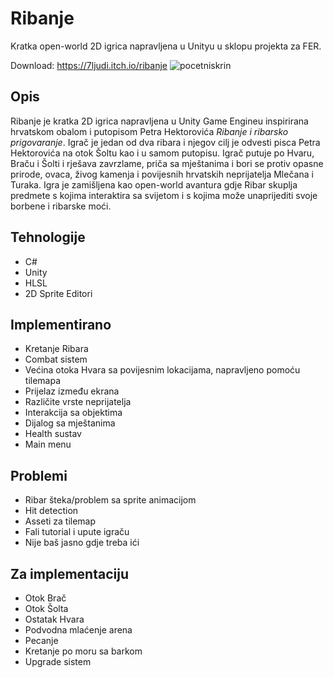 # Ribanje
Kratka open-world 2D igrica napravljena u Unityu u sklopu projekta za FER.

Download: https://7ljudi.itch.io/ribanje
![pocetniskrin](https://github.com/user-attachments/assets/860dfd28-f1e0-42ab-8c68-6e29f77059c5)

## Opis
Ribanje je kratka 2D igrica napravljena u Unity Game Engineu inspirirana hrvatskom obalom i putopisom Petra Hektorovića *Ribanje i ribarsko prigovaranje*.
Igrač je jedan od dva ribara i njegov cilj je odvesti pisca Petra Hektorovića na otok Šoltu kao i u samom putopisu. Igrač putuje po Hvaru, Braču i Šolti i rješava zavrzlame, priča sa mještanima i bori se protiv opasne prirode, ovaca, živog kamenja i povijesnih hrvatskih neprijatelja Mlečana i Turaka.
Igra je zamišljena kao open-world avantura gdje Ribar skuplja predmete s kojima interaktira sa svijetom i s kojima može unaprijediti svoje borbene i ribarske moći.

## Tehnologije
- C#
- Unity
- HLSL
- 2D Sprite Editori
  
## Implementirano
- Kretanje Ribara
- Combat sistem
- Većina otoka Hvara sa povijesnim lokacijama, napravljeno pomoću tilemapa
- Prijelaz između ekrana
- Različite vrste neprijatelja
- Interakcija sa objektima
- Dijalog sa mještanima
- Health sustav
- Main menu
  
## Problemi
- Ribar šteka/problem sa sprite animacijom
- Hit detection
- Asseti za tilemap
- Fali tutorial i upute igraču
- Nije baš jasno gdje treba ići

## Za implementaciju
- Otok Brač
- Otok Šolta
- Ostatak Hvara
- Podvodna mlaćenje arena
- Pecanje
- Kretanje po moru sa barkom
- Upgrade sistem

